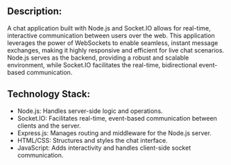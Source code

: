 ## Description:
A chat application built with Node.js and Socket.IO allows for real-time, interactive communication between users over the web. This application leverages the power of WebSockets to enable seamless, instant message exchanges, making it highly responsive and efficient for live chat scenarios. Node.js serves as the backend, providing a robust and scalable environment, while Socket.IO facilitates the real-time, bidirectional event-based communication.

## Technology Stack:
- Node.js: Handles server-side logic and operations.
- Socket.IO: Facilitates real-time, event-based communication between clients and the server.
- Express.js: Manages routing and middleware for the Node.js server.
- HTML/CSS: Structures and styles the chat interface.
- JavaScript: Adds interactivity and handles client-side socket communication.
